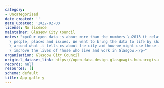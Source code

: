 ```yaml
---
category:
- Uncategorised
date_created: ''
date_updated: '2022-02-03'
license: No licence
maintainer: Glasgow City Council
notes: "<p>Our open data is about more than the numbers \u2013 it relates to real\
  \ people, places and issues. We want to bring the data to life by sharing some stories\
  \ around what it tells us about the city and how we might use these insights to\
  \ improve the lives of those who live and work in Glasgow.</p>"
organization: Glasgow City Council
original_dataset_link: https://open-data-design-glasgowgis.hub.arcgis.com/pages/GlasgowGIS::app-gallery-1
records: null
resources: []
schema: default
title: App gallery
---
```


